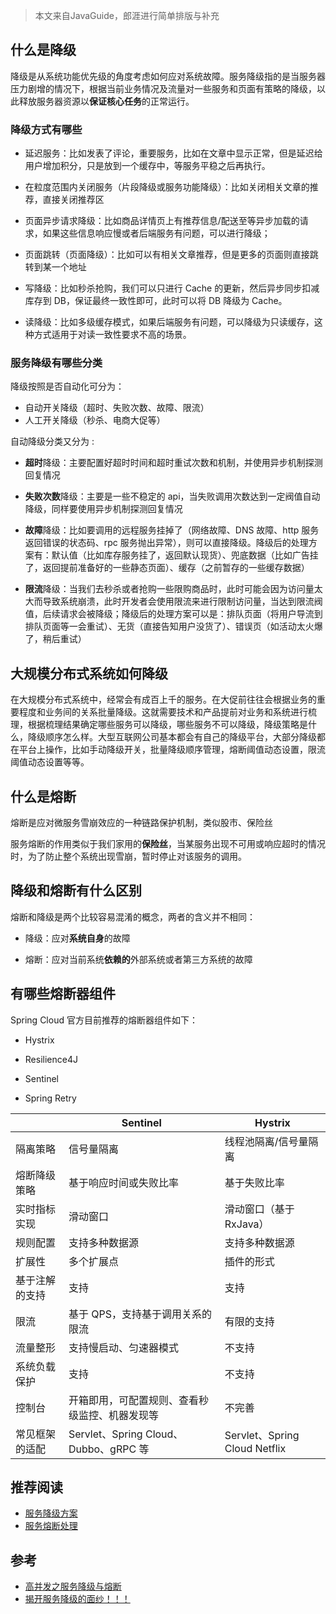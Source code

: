 > 本文来自JavaGuide，郎涯进行简单排版与补充



## 什么是降级

降级是从系统功能优先级的角度考虑如何应对系统故障。服务降级指的是当服务器压力剧增的情况下，根据当前业务情况及流量对一些服务和页面有策略的降级，以此释放服务器资源以**保证核心任务**的正常运行。



### 降级方式有哪些

- 延迟服务：比如发表了评论，重要服务，比如在文章中显示正常，但是延迟给用户增加积分，只是放到一个缓存中，等服务平稳之后再执行。
- 在粒度范围内关闭服务（片段降级或服务功能降级）：比如关闭相关文章的推荐，直接关闭推荐区

- 页面异步请求降级：比如商品详情页上有推荐信息/配送至等异步加载的请求，如果这些信息响应慢或者后端服务有问题，可以进行降级；
- 页面跳转（页面降级）：比如可以有相关文章推荐，但是更多的页面则直接跳转到某一个地址

- 写降级：比如秒杀抢购，我们可以只进行 Cache 的更新，然后异步同步扣减库存到 DB，保证最终一致性即可，此时可以将 DB 降级为 Cache。
- 读降级：比如多级缓存模式，如果后端服务有问题，可以降级为只读缓存，这种方式适用于对读一致性要求不高的场景。



### 服务降级有哪些分类

降级按照是否自动化可分为：

- 自动开关降级（超时、失败次数、故障、限流）
- 人工开关降级（秒杀、电商大促等）



自动降级分类又分为 :

- **超时**降级：主要配置好超时时间和超时重试次数和机制，并使用异步机制探测回复情况

- **失败次数**降级：主要是一些不稳定的 api，当失败调用次数达到一定阀值自动降级，同样要使用异步机制探测回复情况

- **故障**降级：比如要调用的远程服务挂掉了（网络故障、DNS 故障、http 服务返回错误的状态码、rpc 服务抛出异常），则可以直接降级。降级后的处理方案有：默认值（比如库存服务挂了，返回默认现货）、兜底数据（比如广告挂了，返回提前准备好的一些静态页面）、缓存（之前暂存的一些缓存数据）

- **限流**降级：当我们去秒杀或者抢购一些限购商品时，此时可能会因为访问量太大而导致系统崩溃，此时开发者会使用限流来进行限制访问量，当达到限流阀值，后续请求会被降级；降级后的处理方案可以是：排队页面（将用户导流到排队页面等一会重试）、无货（直接告知用户没货了）、错误页（如活动太火爆了，稍后重试）



## 大规模分布式系统如何降级

在大规模分布式系统中，经常会有成百上千的服务。在大促前往往会根据业务的重要程度和业务间的关系批量降级。这就需要技术和产品提前对业务和系统进行梳理，根据梳理结果确定哪些服务可以降级，哪些服务不可以降级，降级策略是什么，降级顺序怎么样。大型互联网公司基本都会有自己的降级平台，大部分降级都在平台上操作，比如手动降级开关，批量降级顺序管理，熔断阈值动态设置，限流阈值动态设置等等。



## 什么是熔断

熔断是应对微服务雪崩效应的一种链路保护机制，类似股市、保险丝

服务熔断的作用类似于我们家用的**保险丝**，当某服务出现不可用或响应超时的情况时，为了防止整个系统出现雪崩，暂时停止对该服务的调用。



## 降级和熔断有什么区别

熔断和降级是两个比较容易混淆的概念，两者的含义并不相同：

- 降级：应对**系统自身**的故障

- 熔断：应对当前系统**依赖的**外部系统或者第三方系统的故障



## 有哪些熔断器组件

Spring Cloud 官方目前推荐的熔断器组件如下：

- Hystrix
- Resilience4J

- Sentinel
- Spring Retry

|                | Sentinel                                       | Hystrix                       |
| -------------- | ---------------------------------------------- | ----------------------------- |
| 隔离策略       | 信号量隔离                                     | 线程池隔离/信号量隔离         |
| 熔断降级策略   | 基于响应时间或失败比率                         | 基于失败比率                  |
| 实时指标实现   | 滑动窗口                                       | 滑动窗口（基于 RxJava）       |
| 规则配置       | 支持多种数据源                                 | 支持多种数据源                |
| 扩展性         | 多个扩展点                                     | 插件的形式                    |
| 基于注解的支持 | 支持                                           | 支持                          |
| 限流           | 基于 QPS，支持基于调用关系的限流               | 有限的支持                    |
| 流量整形       | 支持慢启动、匀速器模式                         | 不支持                        |
| 系统负载保护   | 支持                                           | 不支持                        |
| 控制台         | 开箱即用，可配置规则、查看秒级监控、机器发现等 | 不完善                        |
| 常见框架的适配 | Servlet、Spring Cloud、Dubbo、gRPC 等          | Servlet、Spring Cloud Netflix |



## 推荐阅读

- [服务降级方案](https://www.maro.ink/2018/06/08/fu-wu-jiang-ji-fang-an/)
- [服务熔断处理](https://gudaoxuri.gitbook.io/microservices-architecture/wei-fu-wu-hua-zhi-ji-shu-jia-gou/services-circuit)



## 参考

- [高并发之服务降级与熔断](https://suprisemf.github.io/2018/08/03/高并发之服务降级与熔断/)
- [揭开服务降级的面纱！！！](https://www.modb.pro/db/43433)
